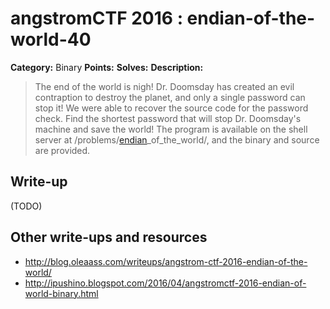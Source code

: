 # angstromCTF 2016 : endian-of-the-world-40

**Category:** Binary
**Points:** 
**Solves:** 
**Description:**

> The end of the world is nigh! Dr. Doomsday has created an evil contraption to destroy the planet, and only a single password can stop it! We were able to recover the source code for the password check. Find the shortest password that will stop Dr. Doomsday's machine and save the world! The program is available on the shell server at /problems/[endian](./endian)_of_the_world/, and the binary and source are provided. 


## Write-up

(TODO)

## Other write-ups and resources

* http://blog.oleaass.com/writeups/angstrom-ctf-2016-endian-of-the-world/
* http://ipushino.blogspot.com/2016/04/angstromctf-2016-endian-of-world-binary.html
